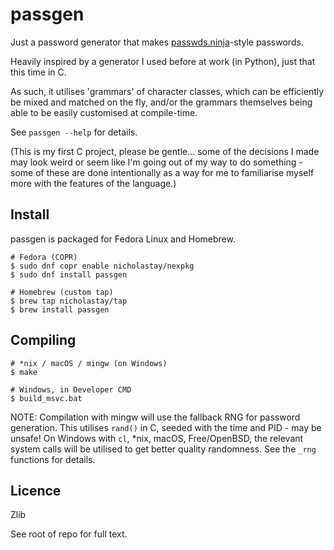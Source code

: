 # passgen

Just a password generator that makes [passwds.ninja](https://passwds.ninja/)-style passwords.

Heavily inspired by a generator I used before at work (in Python), just that this time in C.

As such, it utilises 'grammars' of character classes, which can be efficiently be mixed and matched on the fly, and/or the grammars themselves being able to be easily customised at compile-time.

See `passgen --help` for details.

(This is my first C project, please be gentle... some of the decisions I made may look weird or seem like I'm going out of my way to do something - some of these are done intentionally as a way for me to familiarise myself more with the features of the language.)

## Install

passgen is packaged for Fedora Linux and Homebrew.

```
# Fedora (COPR)
$ sudo dnf copr enable nicholastay/nexpkg
$ sudo dnf install passgen

# Homebrew (custom tap)
$ brew tap nicholastay/tap
$ brew install passgen
```

## Compiling

```
# *nix / macOS / mingw (on Windows)
$ make

# Windows, in Developer CMD
$ build_msvc.bat
```

NOTE: Compilation with mingw will use the fallback RNG for password generation. This utilises `rand()` in C, seeded with the time and PID - may be unsafe! On Windows with `cl`, \*nix, macOS, Free/OpenBSD, the relevant system calls will be utilised to get better quality randomness. See the `_rng` functions for details.

## Licence

Zlib

See root of repo for full text.
